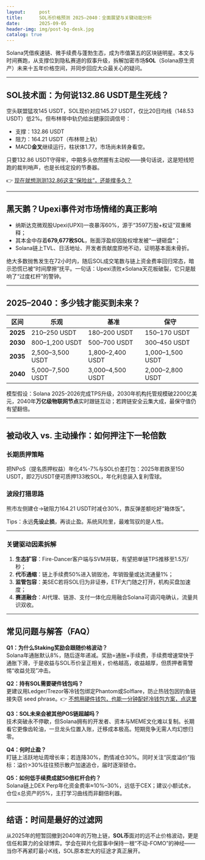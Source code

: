 ```yaml
---
layout:     post
title:      SOL币价格预测 2025–2040：全面展望与关键动能分析
date:       2025-09-05
header-img: img/post-bg-desk.jpg
catalog: true
---
```


Solana凭借疾速链、微手续费与蓬勃生态，成为市值第五的区块链明星。本文与时间赛跑，从支撑位到隐私赛道的叙事升级，拆解加密市场**SOL**（Solana原生资产）未来十五年价格空间，并同步回应大众最关心的疑问。

---

## SOL技术面：为何说132.86 USDT是生死线？

空头联盟猛攻145 USDT，SOL现价对应145.27 USDT，仅比20日均线（148.53 USDT）低2%。但布林带中轨仍给出健康回调信号：  
- 支撑：132.86 USDT  
- 阻力：164.21 USDT（布林带上轨）  
- MACD**金叉**继续运行，柱状体1.77，市场尚未转身看空。  

只要132.86 USDT守得牢，中期多头依然握有主动权——换句话说，这是短线短跑的裁判哨声，也是长线定投的节奏器。  

👉 [现在就想测测132.86这支“保险丝”，还能撑多久？](https://okxdog.com/)

---

## 黑天鹅？Upexi事件对市场情绪的真正影响

- 纳斯达克微观股Upexi(UPXI)一夜暴泻60%，源于“3597万股+权证”双重稀释；  
- 其本金中存着**679,677枚SOL**，账面浮盈却因股权增发被“一键砸盘”；  
- Solana链上TVL、日活地址、开发者贡献度原地不动，证明基本面未骨折。  

绝大多数抛售发生在72小时内，随后SOL成交笔数与链上资金费率回归常态，暗示恐慌已被“时间摩擦”抚平。一句话：Upexi溃败≠Solana天花板破裂，它只是敲响了“过度杠杆”的警钟。

---

## 2025–2040：多少钱才能买到未来？

| 区间 | 乐观 | 基准 | 保守 |
|---|---|---|---|
| **2025** | 210–250 USDT | 180–200 USDT | 150–170 USDT |
| **2030** | 800–1,200 USDT | 500–700 USDT | 300–450 USDT |
| **2035** | 2,500–3,500 USDT | 1,800–2,400 USDT | 1,000–1,500 USDT |
| **2040** | 5,000–7,500 USDT | 3,000–4,500 USDT | 2,000–2,800 USDT |

模型假设：Solana 2025-2026完成TPS升级，2030年机构托管规模破2200亿美元，2040年**万亿级物联网节点**实时跟链互动；若跨链安全云集大成，最保守值仍有望翻倍。

---

## 被动收入 vs. 主动操作：如何押注下一轮倍数

### 长期质押策略  
把NPoS（提名质押权益）年化4%-7%与SOL价差打包：2025年若跌至150 USDT，即2万USDT便可质押133枚SOL，年化利息装入复利雪球。  

### 波段打猎思路  
熊市左侧建仓→破阻力164.21 USDT时减仓30%，靠反弹差额吃好“箱体饭”。  

Tips：永远**先设止损**，再谈止盈。系统风险里，最难驾驭的是人性。  

---

### 关键驱动因素拆解

1. **生态扩容**：Fire-Dancer客户端与SVM并联，有望把单链TPS推移至1.5万/秒；  
2. **代币通缩**：链上手续费50%进入销毁池，年销毁量或达流通量1%；  
3. **监管包容**：美SEC若将SOL归为非证券，ETF大门随之打开，机构买盘加速度；  
4. **赛道融合**：AI代理、链游、支付一体化应用融合Solana可调闪电确认，流量共识双收。  

---

## 常见问题与解答（FAQ）

**Q1：为什么Staking奖励会跟随价格波动？**  
Solana年通胀默认8%，随后逐年递减。奖励=通胀+手续费，手续费增速常快于通胀下滑，于是收益与SOL币价呈正相关，价格越高，收益越厚，但质押者需警惕“收益兑现”冲击。

**Q2：持有SOL需要硬件钱包吗？**  
更建议用Ledger/Trezor等冷钱包绑定Phantom或Solflare，防止热钱包因钓鱼链接失窃 seed phrase。👉 [不想用硬件钱包，也能一分钟配好冷钱包方案，点这里](https://okxdog.com/)

**Q3：SOL未来会被其他POS链超越吗？**  
技术突破永不停歇，但Solana拥有的开发者、资本与MEME文化难以复制。长期看它更像齿轮油，一旦龙头位置入账，迁移成本极高。短期竞争无需人均幻想归零。

**Q4：何时止盈？**  
盯链上活跃地址周增长率；若连降30%，酌情减仓30%。同时关注“灰度溢价”指标：溢价>30%往往预示散户加速追仓，届时逐渐锁仓。  

**Q5：如何低手续费成就50倍杠杆合约？**  
Solana链上DEX Perp年化资金费率≈10%–30%，远低于CEX；建议小额试水，仓位≤总资产的5%，主打学习曲线而非翻倍利器。

---

## 结语：时间是最好的过滤网

从2025年的短暂回撤到2040年的万物上链，**SOL币**面对的远不止价格波动，更是信任和算力的全球博弈。学会在碎片化叙事中保持一根“不动-FOMO”的神经——当你不再紧盯最小K线，SOL原本宏大的征途才真正展开。